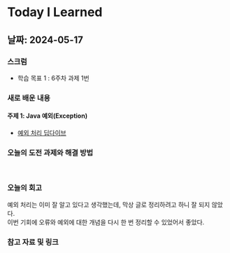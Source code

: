 # Today I Learned

## 날짜: 2024-05-17

### 스크럼
- 학습 목표 1 : 6주차 과제 1번

### 새로 배운 내용
#### 주제 1: Java 예외(Exception)
- [예외 처리 딥다이브](https://goorm.notion.site/4-Java-1-2-3-4-2eb46ff5f1484182bea0abb020838904?pvs=4)


### 오늘의 도전 과제와 해결 방법
<br />

### 오늘의 회고
예외 처리는 이미 잘 알고 있다고 생각했는데, 막상 글로 정리하려고 하니 잘 되지 않았다. <br />
이번 기회에 오류와 예외에 대한 개념을 다시 한 번 정리할 수 있었어서 좋았다. <br />

### 참고 자료 및 링크
